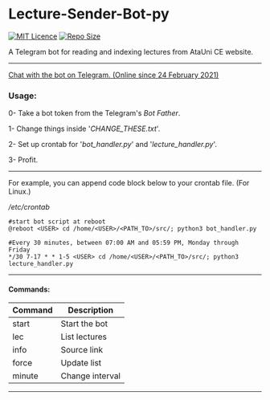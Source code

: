 # Lecture-Sender-Bot-py

[![MIT Licence](https://img.shields.io/badge/license-MIT-success.svg)](https://github.com/otuva/Lecture-Sender-Bot-py/blob/main/LICENSE)
[![Repo Size](https://img.shields.io/github/repo-size/otuva/Lecture-Sender-Bot-py)](https://github.com/otuva/Lecture-Sender-Bot-py)

A Telegram bot for reading and indexing lectures from AtaUni CE website.

---

[Chat with the bot on Telegram. (Online since 24 February 2021)](https://t.me/lecturesender_bot)

### Usage:

0- Take a bot token from the Telegram's _Bot Father_.

1- Change things inside '_CHANGE_THESE.txt_'. 

2- Set up crontab for '_bot_handler.py_' and '_lecture_handler.py_'.

3- Profit.

---

For example, you can append code block below to your crontab file. (For Linux.)

_/etc/crontab_
```
#start bot script at reboot
@reboot <USER> cd /home/<USER>/<PATH_TO>/src/; python3 bot_handler.py

#Every 30 minutes, between 07:00 AM and 05:59 PM, Monday through Friday
*/30 7-17 * * 1-5 <USER> cd /home/<USER>/<PATH_TO>/src/; python3 lecture_handler.py
```

---

#### Commands:

Command  | Description
------------- | -------------
start  | Start the bot
lec  | List lectures
info | Source link
force | Update list
minute | Change interval

---